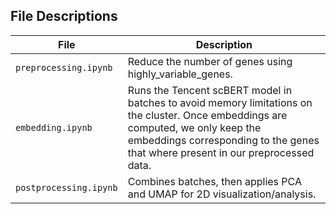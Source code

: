 ## File Descriptions

| File                     | Description |
|--------------------------|-------------|
| `preprocessing.ipynb`    | Reduce the number of genes using highly_variable_genes.|
| `embedding.ipynb`            | Runs the Tencent scBERT model in batches to avoid memory limitations on the cluster. Once embeddings are computed, we only keep the embeddings corresponding to the genes that where present in our preprocessed data.|
| `postprocessing.ipynb`   | Combines batches, then applies PCA and UMAP for 2D visualization/analysis. |